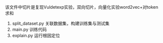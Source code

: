 该文件中切片是复现Vuldetexp实验，双向切片，向量化实验word2vec+对token求和

1. split_dataset.py 关联数据集，构建训练集与测试集
2. main.py 训练代码
3. explain.py 运行根因定位
